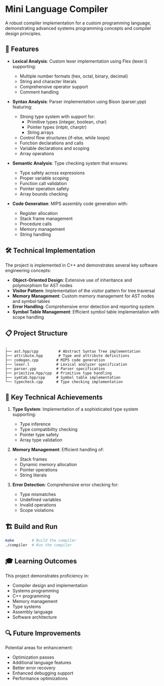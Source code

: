 # Mini Language Compiler

A robust compiler implementation for a custom programming language, demonstrating advanced systems programming concepts and compiler design principles.

## 🚀 Features

- **Lexical Analysis**: Custom lexer implementation using Flex (lexer.l) supporting:

  - Multiple number formats (hex, octal, binary, decimal)
  - String and character literals
  - Comprehensive operator support
  - Comment handling

- **Syntax Analysis**: Parser implementation using Bison (parser.ypp) featuring:

  - Strong type system with support for:
    - Primitive types (integer, boolean, char)
    - Pointer types (intptr, charptr)
    - String arrays
  - Control flow structures (if-else, while loops)
  - Function declarations and calls
  - Variable declarations and scoping
  - Array operations

- **Semantic Analysis**: Type checking system that ensures:

  - Type safety across expressions
  - Proper variable scoping
  - Function call validation
  - Pointer operation safety
  - Array bounds checking

- **Code Generation**: MIPS assembly code generation with:
  - Register allocation
  - Stack frame management
  - Procedure calls
  - Memory management
  - String handling

## 🛠️ Technical Implementation

The project is implemented in C++ and demonstrates several key software engineering concepts:

- **Object-Oriented Design**: Extensive use of inheritance and polymorphism for AST nodes
- **Visitor Pattern**: Implementation of the visitor pattern for tree traversal
- **Memory Management**: Custom memory management for AST nodes and symbol tables
- **Error Handling**: Comprehensive error detection and reporting system
- **Symbol Table Management**: Efficient symbol table implementation with scope handling

## 📋 Project Structure

```
.
├── ast.hpp/cpp         # Abstract Syntax Tree implementation
├── attribute.hpp       # Type and attribute definitions
├── codegen.cpp        # MIPS code generation
├── lexer.l            # Lexical analyzer specification
├── parser.ypp         # Parser specification
├── primitive.hpp/cpp  # Primitive type handling
├── symtab.hpp/cpp     # Symbol table implementation
└── typecheck.cpp      # Type checking implementation
```

## 🎯 Key Technical Achievements

1. **Type System**: Implementation of a sophisticated type system supporting:

   - Type inference
   - Type compatibility checking
   - Pointer type safety
   - Array type validation

2. **Memory Management**: Efficient handling of:

   - Stack frames
   - Dynamic memory allocation
   - Pointer operations
   - String literals

3. **Error Detection**: Comprehensive error checking for:
   - Type mismatches
   - Undefined variables
   - Invalid operations
   - Scope violations

## 🏗️ Build and Run

```bash
make        # Build the compiler
./compiler  # Run the compiler
```

## 🎓 Learning Outcomes

This project demonstrates proficiency in:

- Compiler design and implementation
- Systems programming
- C++ programming
- Memory management
- Type systems
- Assembly language
- Software architecture

## 🔍 Future Improvements

Potential areas for enhancement:

- Optimization passes
- Additional language features
- Better error recovery
- Enhanced debugging support
- Performance optimizations
